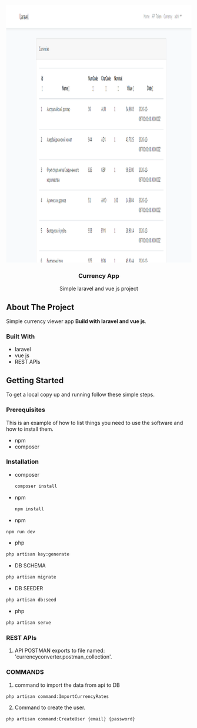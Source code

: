 <!-- PROJECT LOGO -->
<br />
<p align="center">
  <a href="https://github.com/bilalahmed-1994/currencyconverter">
    <img src="Screenshot_4.png" alt="Logo" width="700" height="700">
  </a>

  <h3 align="center">Currency App</h3>

  <p align="center">
    Simple laravel and vue js project
  </p>
</p>






<!-- ABOUT THE PROJECT -->
## About The Project

Simple currency viewer app
**Build with laravel and vue js**.


### Built With

* laravel
* vue js
* REST APIs



<!-- GETTING STARTED -->
## Getting Started

To get a local copy up and running follow these simple steps.

### Prerequisites

This is an example of how to list things you need to use the software and how to install them.

* npm
* composer

### Installation

* composer
  ```sh
  composer install
  ```

* npm
  ```sh
  npm install
  ```

* npm
```sh
npm run dev
  ```
* php
```sh
php artisan key:generate
  ```
* DB SCHEMA
```sh
php artisan migrate
  ```
* DB SEEDER
```sh
php artisan db:seed
  ```
* php
```sh
php artisan serve
  ```



### REST APIs

1. API POSTMAN exports to file named: 'currencyconverter.postman_collection'.



### COMMANDS
1. command to import the data from api to DB
```sh
php artisan command:ImportCurrencyRates
  ```
2. Command to create the user.
```sh
php artisan command:CreateUser {email} {password}
  ```
